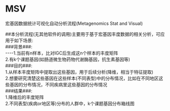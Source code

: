 # MSV
宏基因数据统计可视化自动分析流程(Metagenomics Stat and Visual)

##本分析流程(无其他软件的调用)主要用于基于宏基因丰度数据的相关分析，可应用于如下场景:<br>
###背景###:<br>
----1.当前有n样本，比对IGC后生成这n个样本的丰度矩阵<br>
    2.有k个课题基因(如肠道微生物药物代谢酶基因，抗生素基因等)<br>
###目的###:<br>
    1.从样本丰度矩阵中提取出这些基因，用于后续分析(降维，相当于特征提取)<br>
    2.想要研究清楚这些基因在这些样本(不同表型)中的分布情况，比如在不同地区这些基因的分布情况，不同疾病里这些基因的分布情况<br>
###结果###:<br>
    1.降维后的丰度矩阵<br>
    2.不同表型(疾病or地区等)分布的人群中，k个课题基因分布箱线图<br>
   

